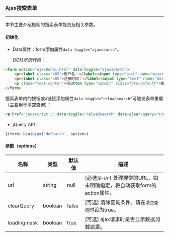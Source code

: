 ### Ajax搜索表单
***
本节主要介绍框架的搜索表单提交及相关参数。
#### 初始化
* Data属性：form添加属性`data-toggle="ajaxsearch"`。

  *DOM示例代码：*
```html
<form action="ajaxDone1.html" data-toggle="ajaxsearch">
    <p><label class="x85">用户名：</label><input type="text" name="username" placeholder="用户名"></p>
    <p><label class="x85">注册时间：</label><input type="text" name="date" data-toggle="datepicker" placeholder="注册时间"></p>
    <p class="text-center"><button type="submit" class="btn-default">搜索</button></p>
</form>
```
搜索表单内的按钮或a链接添加属性`data-toggle="reloadsearch"`可触发表单重载（主要用于清空查询）：
```html
<a href="javascript:;" data-toggle="reloadsearch" data-clear-query="true">清空查询</a>
```
* jQuery API：
```javascript
$(form).bjuiajax('doSearch', options)
```

#### 参数（options）

| 名称 | 类型 | 默认值 | 描述 |
| -- | -- | -- | -- |
| url | string | null | [必选]*`D-Url`* 处理搜索的URL，如未明确指定，将自动获取form的action属性。 |
| clearQuery | boolean | false | [可选] 清除查询条件。请在`清空查询`时设为true。 |
| loadingmask | boolean | true | [可选] ajax请求时是否显示数据加载遮罩。 |


